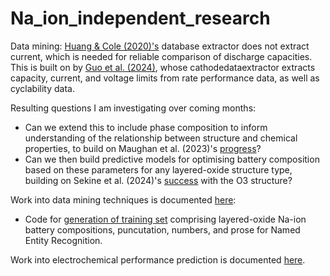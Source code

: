 # Na_ion_independent_research

Data mining: [Huang & Cole (2020)'s](https://www.nature.com/articles/s41597-020-00602-2) database extractor does not extract current, which is needed for reliable comparison of discharge capacities. This is built on by [Guo et al. (2024)](https://pmc.ncbi.nlm.nih.gov/articles/PMC11009284/), whose cathodedataextractor extracts capacity, current, and voltage limits from rate performance data, as well as cyclability data. 

Resulting questions I am investigating over coming months:
* Can we extend this to include phase composition to inform understanding of the relationship between structure and chemical properties, to build on Maughan et al. (2023)'s [progress](https://www.nature.com/articles/s43246-023-00337-8)?
* Can we then build predictive models for optimising battery composition based on these parameters for any layered-oxide structure type, building on Sekine et al. (2024)'s [success](https://pubs.rsc.org/en/content/articlelanding/2024/ta/d4ta04809a) with the O3 structure?



Work into data mining techniques is documented [here](https://github.com/harryfyjiswalker/Na_ion_independent_research/tree/main/Data%20mining):
* Code for [generation of training set](https://github.com/harryfyjiswalker/Na_ion_independent_research/tree/main/Data%20mining/Training%20Set%20Generation) comprising layered-oxide Na-ion battery compositions, puncutation, numbers, and prose for Named Entity Recognition.

Work into electrochemical performance prediction is documented [here](https://github.com/harryfyjiswalker/Na_ion_independent_research/tree/main/Predictive%20Modelling).






 
